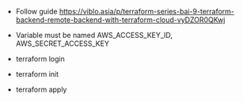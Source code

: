  - Follow guide https://viblo.asia/p/terraform-series-bai-9-terraform-backend-remote-backend-with-terraform-cloud-vyDZOR0QKwj
 - Variable must be named AWS_ACCESS_KEY_ID, AWS_SECRET_ACCESS_KEY

 - terraform login
 - terraform init
 - terraform apply

